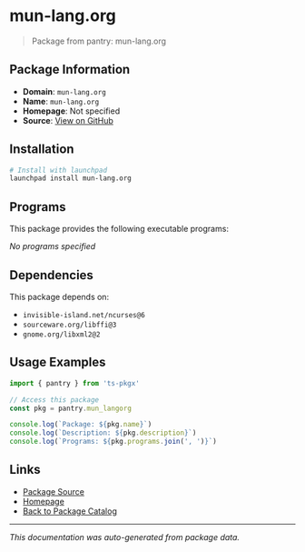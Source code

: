 # mun-lang.org

> Package from pantry: mun-lang.org

## Package Information

- **Domain**: `mun-lang.org`
- **Name**: `mun-lang.org`
- **Homepage**: Not specified
- **Source**: [View on GitHub](https://github.com/pkgxdev/pantry/tree/main/projects/mun-lang.org/package.yml)

## Installation

```bash
# Install with launchpad
launchpad install mun-lang.org
```

## Programs

This package provides the following executable programs:

*No programs specified*

## Dependencies

This package depends on:

- `invisible-island.net/ncurses@6`
- `sourceware.org/libffi@3`
- `gnome.org/libxml2@2`

## Usage Examples

```typescript
import { pantry } from 'ts-pkgx'

// Access this package
const pkg = pantry.mun_langorg

console.log(`Package: ${pkg.name}`)
console.log(`Description: ${pkg.description}`)
console.log(`Programs: ${pkg.programs.join(', ')}`)
```

## Links

- [Package Source](https://github.com/pkgxdev/pantry/tree/main/projects/mun-lang.org/package.yml)
- [Homepage](#)
- [Back to Package Catalog](../package-catalog.md)

---

*This documentation was auto-generated from package data.*
